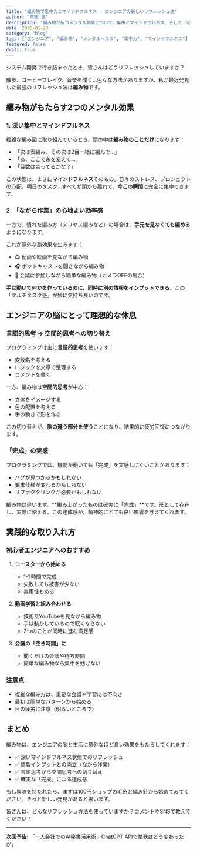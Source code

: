 ```yaml
---
title: "編み物で集中力とマインドフルネス - エンジニアの新しいリフレッシュ法"
author: "草間 恵"
description: "編み物が持つメンタル効果について。集中とマインドフルネス、そして「ながら作業」の効率性をエンジニア視点で解説します。"
date: 2025-01-20
category: "blog"
tags: ["エンジニア", "編み物", "メンタルヘルス", "集中力", "マインドフルネス"]
featured: false
draft: true
---
```


システム開発で行き詰まったとき、皆さんはどうリフレッシュしていますか？

散歩、コーヒーブレイク、音楽を聞く...色々な方法がありますが、私が最近発見した最強のリフレッシュ法は**編み物**です。

## 編み物がもたらす2つのメンタル効果

### 1. 深い集中とマインドフルネス

複雑な編み図に取り組んでいるとき、頭の中は**編み物のことだけ**になります：

- 「次は表編み、その次は2目一緒に編んで...」
- 「あ、ここで糸を変えて...」
- 「目数は合ってるかな？」

この状態は、まさに**マインドフルネス**そのもの。日々のストレス、プロジェクトの心配、明日のタスク...すべてが頭から離れて、**今この瞬間**に完全に集中できます。

### 2. 「ながら作業」の心地よい効率感

一方で、慣れた編み方（メリヤス編みなど）の場合は、**手元を見なくても編める**ようになります。

これが意外な副効果を生みます：

- 📺 動画や映画を見ながら編み物
- 🎧 ポッドキャストを聞きながら編み物
- 💭 会議に参加しながら簡単な編み物（カメラOFFの場合）

**手は動いて何かを作っているのに、同時に別の情報をインプットできる**。この「マルチタスク感」が妙に気持ち良いのです。

## エンジニアの脳にとって理想的な休息

### 言語的思考 → 空間的思考への切り替え

プログラミングは主に**言語的思考**を使います：
- 変数名を考える
- ロジックを文章で整理する
- コメントを書く

一方、編み物は**空間的思考**が中心：
- 立体をイメージする
- 色の配置を考える
- 手の動きで形を作る

この切り替えが、**脳の違う部分を使う**ことになり、結果的に疲労回復につながります。

### 「完成」の実感

プログラミングでは、機能が動いても「完成」を実感しにくいことがあります：
- バグが見つかるかもしれない
- 要求仕様が変わるかもしれない
- リファクタリングが必要かもしれない

編み物は違います。**編み上がったものは確実に「完成」**です。形として存在し、実際に使える。この達成感が、精神的にとても良い影響を与えてくれます。

## 実践的な取り入れ方

### 初心者エンジニアへのおすすめ

1. **コースターから始める**
   - 1-2時間で完成
   - 失敗しても被害が少ない
   - 実用性もある

2. **動画学習と組み合わせる**
   - 技術系YouTubeを見ながら編み物
   - 手は動かしているので眠くならない
   - 2つのことが同時に進む満足感

3. **会議の「空き時間」に**
   - 聞くだけの会議や待ち時間
   - 簡単な編み物なら集中を妨げない

### 注意点

- 複雑な編み方は、重要な会議や学習には不向き
- 最初は簡単なパターンから始める
- 目の疲労に注意（明るいところで）

## まとめ

編み物は、エンジニアの脳と生活に意外なほど良い効果をもたらしてくれます：

- ✅ 深いマインドフルネス状態でのリフレッシュ
- ✅ 情報インプットとの両立（ながら作業）
- ✅ 言語思考から空間思考への切り替え
- ✅ 確実な「完成」による達成感

もし興味を持たれたら、まずは100円ショップの毛糸と編み針から始めてみてください。きっと新しい発見があると思います。

皆さんは、どんなリフレッシュ方法を使っていますか？コメントやSNSで教えてください！

---

**次回予告**: 「一人会社でのAI秘書活用術 - ChatGPT APIで業務はどう変わったか」